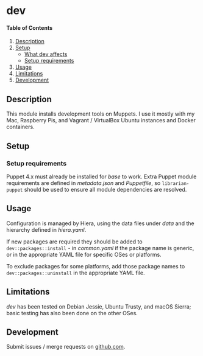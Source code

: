 # dev

#### Table of Contents

1. [Description](#description)
1. [Setup](#setup)
    * [What dev affects](#what-dev-affects)
    * [Setup requirements](#setup-requirements)
1. [Usage](#usage)
1. [Limitations](#limitations)
1. [Development](#development)

## Description

This module installs development tools on Muppets. I use it mostly with my Mac, Raspberry Pis,
and Vagrant / VirtualBox Ubuntu instances and Docker containers.

## Setup

### Setup requirements

Puppet 4.x must already be installed for *base* to work. Extra Puppet
module requirements are defined in _metadata.json_ and _Puppetfile_, so
`librarian-puppet` should be used to ensure all module dependencies are
resolved.

## Usage

Configuration is managed by Hiera, using the data files under _data_
and the hierarchy defined in _hiera.yaml_.

If new packages are required they should be added to
`dev::packages::install` - in _common.yaml_ if the package name is
generic, or in the appropriate YAML file for specific OSes or platforms.

To exclude packages for some platforms, add those package names to
`dev::packages::uninstall` in the appropriate YAML file.

## Limitations

*dev* has been tested on Debian Jessie, Ubuntu Trusty, and macOS
Sierra; basic testing has also been done on the other OSes.

## Development

Submit issues / merge requests on
[github.com](https://github.com/scottylogan/muppet-dev/).





